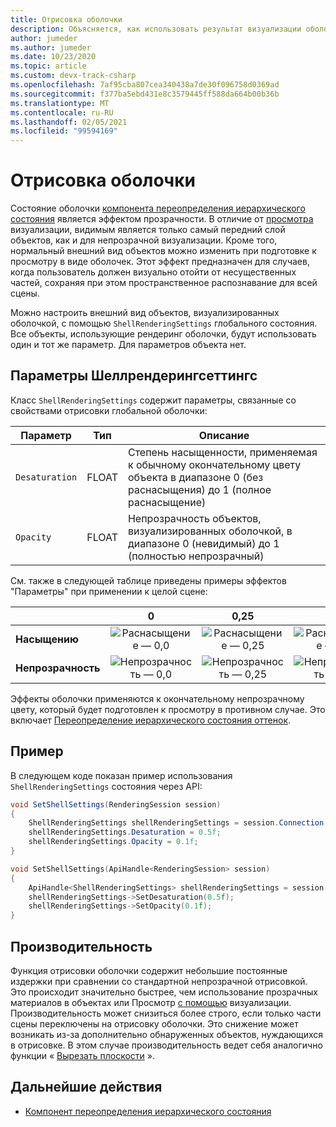 ```yaml
---
title: Отрисовка оболочки
description: Объясняется, как использовать результат визуализации оболочки.
author: jumeder
ms.author: jumeder
ms.date: 10/23/2020
ms.topic: article
ms.custom: devx-track-csharp
ms.openlocfilehash: 7af95cba807cea340438a7de30f096758d0369ad
ms.sourcegitcommit: f377ba5ebd431e8c3579445ff588da664b00b36b
ms.translationtype: MT
ms.contentlocale: ru-RU
ms.lasthandoff: 02/05/2021
ms.locfileid: "99594169"
---
```

# <a name="shell-rendering"></a>Отрисовка оболочки

Состояние оболочки [компонента переопределения иерархического состояния](../../overview/features/override-hierarchical-state.md) является эффектом прозрачности. В отличие от [просмотра](../../overview/features/override-hierarchical-state.md) визуализации, видимым является только самый передний слой объектов, как и для непрозрачной визуализации. Кроме того, нормальный внешний вид объектов можно изменить при подготовке к просмотру в виде оболочек. Этот эффект предназначен для случаев, когда пользователь должен визуально отойти от несущественных частей, сохраняя при этом пространственное распознавание для всей сцены.

Можно настроить внешний вид объектов, визуализированных оболочкой, с помощью `ShellRenderingSettings` глобального состояния. Все объекты, использующие рендеринг оболочки, будут использовать один и тот же параметр. Для параметров объекта нет.

## <a name="shellrenderingsettings-parameters"></a>Параметры Шеллрендерингсеттингс

Класс `ShellRenderingSettings` содержит параметры, связанные со свойствами отрисовки глобальной оболочки:

| Параметр      | Тип    | Описание                                             |
|----------------|---------|---------------------------------------------------------|
| `Desaturation` | FLOAT   | Степень насыщенности, применяемая к обычному окончательному цвету объекта в диапазоне 0 (без раснасыщения) до 1 (полное раснасыщение) |
| `Opacity`      | FLOAT   | Непрозрачность объектов, визуализированных оболочкой, в диапазоне 0 (невидимый) до 1 (полностью непрозрачный) |

См. также в следующей таблице приведены примеры эффектов "Параметры" при применении к целой сцене:

|                | 0 | 0,25 | 0,5 | 0,75 | 1.0 | 
|----------------|:-:|:----:|:---:|:----:|:---:|
| **Насыщению** | ![Раснасыщение — 0,0](./media/shell-desaturation-00.png) | ![Раснасыщение — 0,25](./media/shell-desaturation-025.png) | ![Раснасыщение — 0,5](./media/shell-desaturation-05.png) | ![Раснасыщение — 0,75](./media/shell-desaturation-075.png) | ![Раснасыщение — 1,0](./media/shell-desaturation-10.png) |
| **Непрозрачность**      | ![Непрозрачность — 0,0](./media/shell-opacity-00.png) | ![Непрозрачность — 0,25](./media/shell-opacity-025.png) | ![Непрозрачность — 0,5](./media/shell-opacity-05.png) | ![Непрозрачность — 0,75](./media/shell-opacity-075.png) | ![Непрозрачность — 1,0](./media/shell-opacity-10.png) |

Эффекты оболочки применяются к окончательному непрозрачному цвету, который будет подготовлен к просмотру в противном случае. Это включает [Переопределение иерархического состояния оттенок](../../overview/features/override-hierarchical-state.md).

## <a name="example"></a>Пример

В следующем коде показан пример использования `ShellRenderingSettings` состояния через API:

```cs
void SetShellSettings(RenderingSession session)
{
    ShellRenderingSettings shellRenderingSettings = session.Connection.ShellRenderingSettings;
    shellRenderingSettings.Desaturation = 0.5f;
    shellRenderingSettings.Opacity = 0.1f;
}
```

```cpp
void SetShellSettings(ApiHandle<RenderingSession> session)
{
    ApiHandle<ShellRenderingSettings> shellRenderingSettings = session->Connection()->GetShellRenderingSettings();
    shellRenderingSettings->SetDesaturation(0.5f);
    shellRenderingSettings->SetOpacity(0.1f);
}
```

## <a name="performance"></a>Производительность

Функция отрисовки оболочки содержит небольшие постоянные издержки при сравнении со стандартной непрозрачной отрисовкой. Это происходит значительно быстрее, чем использование прозрачных материалов в объектах или Просмотр [с помощью](../../overview/features/override-hierarchical-state.md) визуализации. Производительность может снизиться более строго, если только части сцены переключены на отрисовку оболочки. Это снижение может возникать из-за дополнительно обнаруженных объектов, нуждающихся в отрисовке. В этом случае производительность ведет себя аналогично функции « [Вырезать плоскости](../../overview/features/cut-planes.md) ».

## <a name="next-steps"></a>Дальнейшие действия

* [Компонент переопределения иерархического состояния](../../overview/features/override-hierarchical-state.md)